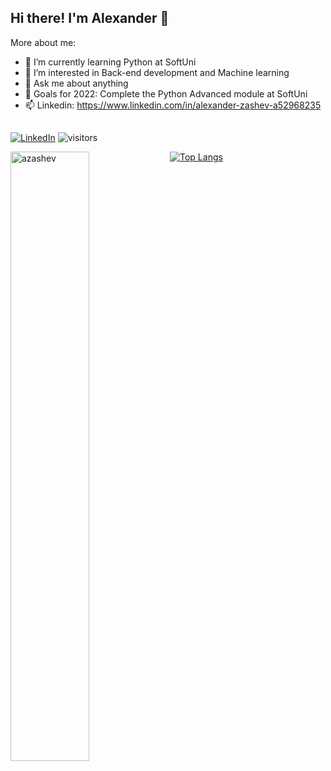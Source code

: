## Hi there! I'm Alexander 👋

More about me:
- 🌱 I’m currently learning Python at SoftUni
- 🤖 I’m interested in Back-end development and Machine learning
- 💬 Ask me about anything
- 🚀 Goals for 2022: Complete the Python Advanced module at SoftUni
- 📫 Linkedin: https://www.linkedin.com/in/alexander-zashev-a52968235
##
[![LinkedIn](https://img.shields.io/badge/-LinkedIn-0e76a8?style=flat-square&logo=Linkedin&logoColor=white)](https://www.linkedin.com/in/alexander-zashev-a52968235/) 
![visitors](https://visitor-badge.glitch.me/badge?page_id=azashev)
<p>
  <!-- <summary>:zap: GitHub Stats</summary> -->
  <img align="left" width="50%" src="https://github-readme-stats.vercel.app/api?username=azashev&show_icons=true&title_color=0969da&text_color=0969da&bg_color=ffffff&locale=en" alt="azashev" />
  
[![Top Langs](https://github-readme-stats.vercel.app/api/top-langs/?username=azashev&layout=compact)](https://github.com/azashev/github-readme-stats)
</p>

  
